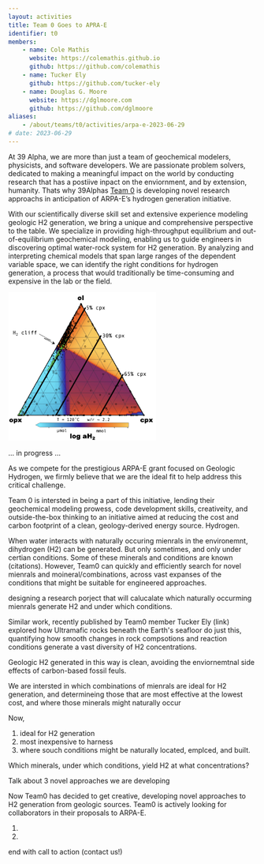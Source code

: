 ```yaml
---
layout: activities
title: Team 0 Goes to APRA-E
identifier: t0
members:
    - name: Cole Mathis
      website: https://colemathis.github.io
      github: https://github.com/colemathis
    - name: Tucker Ely
      github: https://github.com/tucker-ely
    - name: Douglas G. Moore
      website: https://dglmoore.com
      github: https://github.com/dglmoore
aliases:
    - /about/teams/t0/activities/arpa-e-2023-06-29
# date: 2023-06-29
---
```

At 39 Alpha, we are more than just a team of geochemical modelers, physicists, and software developers. We are passionate problem solvers, dedicated to making a meaningful impact on the world by conducting research that has a postiive inpact on the enviornment, and by extension, humanity. Thats why 39Alphas [Team 0](/team) is developing novel research approachs in anticipation of ARPA-E’s hydrogen generation initiative.


With our scientifically diverse skill set and extensive experience modeling geologic H2 generation, we bring a unique and comprehensive perspective to the table. We specialize in providing high-throughput equilibrium and out-of-equilibrium geochemical modeling, enabling us to guide engineers in discovering optimal water-rock system for H2 generation. By analyzing and interpreting chemical models that span large ranges of the dependent variable space, we can identify the right conditions for hydrogen generation, a process that would traditionally be time-consuming and expensive in the lab or the field.

<img src="120_ternary.png"  width="300" height="300">

    
... in progress ...

As we compete for the prestigious ARPA-E grant focused on Geologic Hydrogen, we firmly believe that we are the ideal fit to help address this critical challenge.

Team 0 is intersted in being a part of this initiative, lending their geochemical modeling prowess,
code development skills, creativeity, and outside-the-box thinking to an initiative aimed at
reducing the cost and carbon footprint of a clean, geology-derived energy source. Hydrogen.

When water interacts with naturally occuring mienrals in the environemnt, dihydrogen (H2) can be
generated. But only sometimes, and only under certian conditions. Some of these minerals and
conditions are known (citations). However, Team0 can quickly and efficiently search for novel
mienrals and moineral/combinations, across vast expanses of the conditions that might be suitable for 
engineered approaches. 





designing a research porject that will calucalate which naturally occurming mienrals generate H2 and under which conditions. 


Similar work, recently published by Team0 member Tucker Ely (link) explored how Ultramafic rocks
beneath the Earth's seafloor do just this, quantifying how smooth changes in rock compsotions and
reaction conditions generate a vast diversity of H2 concentrations.

Geologic H2 generated in this way is clean, avoiding the enviornemtnal side effects of carbon-based
fossil feuls.

We are intersted in which combinations of mienrals are ideal for H2 generation, and determineing
those that are most effective at the lowest cost, and where those minerals might naturally occur

Now,

1. ideal for H2 generation
2. most inexpensive to harness
3. where souch conditions might be naturally located, emplced, and built.

Which minerals, under which conditions, yield H2 at what concentrations?

Talk about 3 novel approaches we are developing

Now Team0 has decided to get creative, developing novel approaches to H2 generation from geologic
sources. Team0 is actively looking for collaborators in their proposals to ARPA-E.

1.
2. 

end with call to action (contact us!)
